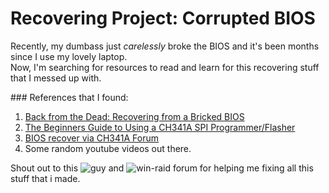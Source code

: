 <h1>Recovering Project: Corrupted BIOS</h1>
<p>Recently, my dumbass just <i>carelessly</i> broke the BIOS and it's been months since I use my lovely laptop. <br>Now, I'm searching for resources to read and learn for this recovering stuff that I messed up with.</p>

<p>### References that I found:</p>
<ol>
<li><a href="https://jpdias.me/hardware/msi/bios/2020/05/10/back-from-the-dead.html">Back from the Dead: Recovering from a Bricked BIOS</a></li>
<li><a href="https://www.win-raid.com/t4175f16-GUIDE-Flash-BIOS-with-CH-A-programmer.html">The Beginners Guide to Using a CH341A SPI Programmer/Flasher</a></li>
<li><a href="https://www.win-raid.com/t9316f16-HELP-MSI-Laptop-BIOS-recover.html">BIOS recover via CH341A Forum</a></li>
<li>Some random youtube videos out there.</li>
</ol>

Shout out to this ![guy](https://github.com/jpdias) and ![win-raid](https://win-raid.com) forum for helping me fixing all this stuff that i made.
